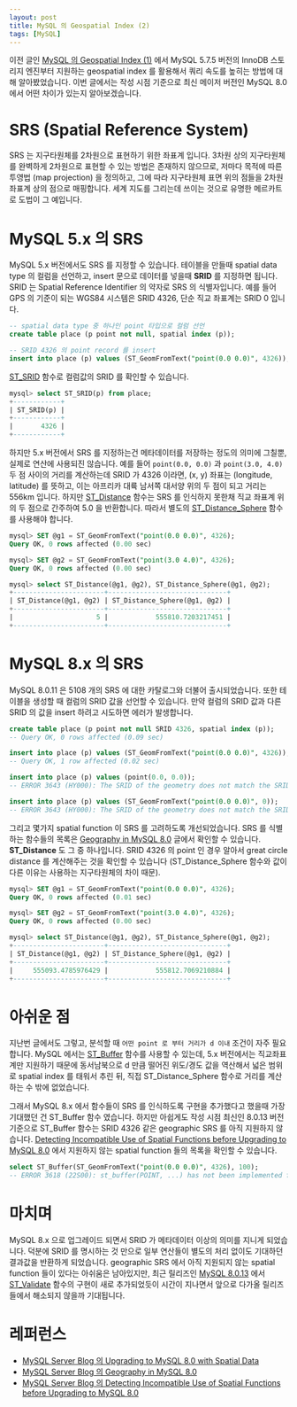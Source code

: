 ```yaml
---
layout: post
title: MySQL 의 Geospatial Index (2)
tags: [MySQL]
---
```


이전 글인 [MySQL 의 Geospatial Index (1)](https://chang12.github.io/mysql-geospatial-index-1/) 에서 MySQL 5.7.5 버전의 InnoDB 스토리지 엔진부터 지원하는 geospatial index 를 활용해서 쿼리 속도를 높히는 방법에 대해 알아봤었습니다. 이번 글에서는 작성 시점 기준으로 최신 메이저 버전인 MySQL 8.0 에서 어떤 차이가 있는지 알아보겠습니다.

# SRS (Spatial Reference System)

SRS 는 지구타원체를 2차원으로 표현하기 위한 좌표계 입니다. 3차원 상의 지구타원체를 완벽하게 2차원으로 표현할 수 있는 방법은 존재하지 않으므로, 저마다 목적에 따른 투영법 (map projection) 을 정의하고, 그에 따라 지구타원체 표면 위의 점들을 2차원 좌표계 상의 점으로 매핑합니다. 세계 지도를 그리는데 쓰이는 것으로 유명한 메르카트로 도법이 그 예입니다.

# MySQL 5.x 의 SRS

MySQL 5.x 버전에서도 SRS 를 지정할 수 있습니다. 테이블을 만들때 spatial data type 의 컬럼을 선언하고, insert 문으로 데이터를 넣을때 **SRID** 를 지정하면 됩니다. SRID 는 Spatial Reference Identifier 의 약자로 SRS 의 식별자입니다. 예를 들어 GPS 의 기준이 되는 WGS84 시스템은 SRID 4326, 단순 직교 좌표계는 SRID 0 입니다.

```sql
-- spatial data type 중 하나인 point 타입으로 컬럼 선언
create table place (p point not null, spatial index (p));

-- SRID 4326 의 point record 를 insert
insert into place (p) values (ST_GeomFromText("point(0.0 0.0)", 4326));
```

[ST_SRID](https://dev.mysql.com/doc/refman/5.7/en/gis-general-property-functions.html#function_st-srid) 함수로 컬럼값의 SRID 를 확인할 수 있습니다.

```sql
mysql> select ST_SRID(p) from place;
+------------+
| ST_SRID(p) |
+------------+
|       4326 |
+------------+
```

하지만 5.x 버전에서 SRS 를 지정하는건 메타데이터를 저장하는 정도의 의미에 그칠뿐, 실제로 연산에 사용되진 않습니다. 예를 들어 `point(0.0, 0.0)` 과 `point(3.0, 4.0)` 두 점 사이의 거리를 계산하는데 SRID 가 4326 이라면, (x, y) 좌표는 (longitude, latitude) 를 뜻하고, 이는 아프리카 대륙 남서쪽 대서양 위의 두 점이 되고 거리는 556km 입니다. 하지만 [ST_Distance](https://dev.mysql.com/doc/refman/5.7/en/spatial-relation-functions-object-shapes.html#function_st-distance) 함수는 SRS 를 인식하지 못한채 직교 좌표계 위의 두 점으로 간주하여 5.0 을 반환합니다. 따라서 별도의 [ST\_Distance\_Sphere](https://dev.mysql.com/doc/refman/8.0/en/spatial-convenience-functions.html#function_st-distance-sphere) 함수를 사용해야 합니다.

```sql
mysql> SET @g1 = ST_GeomFromText("point(0.0 0.0)", 4326);
Query OK, 0 rows affected (0.00 sec)

mysql> SET @g2 = ST_GeomFromText("point(3.0 4.0)", 4326);
Query OK, 0 rows affected (0.00 sec)

mysql> select ST_Distance(@g1, @g2), ST_Distance_Sphere(@g1, @g2);
+-----------------------+------------------------------+
| ST_Distance(@g1, @g2) | ST_Distance_Sphere(@g1, @g2) |
+-----------------------+------------------------------+
|                     5 |            555810.7203217451 |
+-----------------------+------------------------------+

```

# MySQL 8.x 의 SRS

MySQL 8.0.11 은 5108 개의 SRS 에 대한 카탈로그와 더불어 출시되었습니다. 또한 테이블을 생성할 때 컬럼의 SRID 값을 선언할 수 있습니다. 만약 컬럼의 SRID 값과 다른 SRID 의 값을 insert 하려고 시도하면 에러가 발생합니다.

```sql
create table place (p point not null SRID 4326, spatial index (p));
-- Query OK, 0 rows affected (0.09 sec)

insert into place (p) values (ST_GeomFromText("point(0.0 0.0)", 4326));
-- Query OK, 1 row affected (0.02 sec)

insert into place (p) values (point(0.0, 0.0));
-- ERROR 3643 (HY000): The SRID of the geometry does not match the SRID of the column 'p'. The SRID of the geometry is 0, but the SRID of the column is 4326. Consider changing the SRID of the geometry or the SRID property of the column.

insert into place (p) values (ST_GeomFromText("point(0.0 0.0)", 0));
-- ERROR 3643 (HY000): The SRID of the geometry does not match the SRID of the column 'p'. The SRID of the geometry is 0, but the SRID of the column is 4326. Consider changing the SRID of the geometry or the SRID property of the column.
```

그리고 몇가지 spatial function 이 SRS 를 고려하도록 개선되었습니다. SRS 를 식별하는 함수들의 목록은 [Geography in MySQL 8.0](https://mysqlserverteam.com/geography-in-mysql-8-0/) 글에서 확인할 수 있습니다. **ST_Distance** 도 그 중 하나입니다. SRID 4326 의 point 인 경우 알아서 great circle distance 를 계산해주는 것을 확인할 수 있습니다 (ST\_Distance\_Sphere 함수와 값이 다른 이유는 사용하는 지구타원체의 차이 때문).

```sql
mysql> SET @g1 = ST_GeomFromText("point(0.0 0.0)", 4326);
Query OK, 0 rows affected (0.01 sec)

mysql> SET @g2 = ST_GeomFromText("point(3.0 4.0)", 4326);
Query OK, 0 rows affected (0.00 sec)

mysql> select ST_Distance(@g1, @g2), ST_Distance_Sphere(@g1, @g2);
+-----------------------+------------------------------+
| ST_Distance(@g1, @g2) | ST_Distance_Sphere(@g1, @g2) |
+-----------------------+------------------------------+
|     555093.4785976429 |            555812.7069210884 |
+-----------------------+------------------------------+
```

# 아쉬운 점

지난번 글에서도 그렇고, 분석할 때 `어떤 point 로 부터 거리가 d 이내` 조건이 자주 필요합니다. MySQL 에서는 [ST_Buffer](https://dev.mysql.com/doc/refman/8.0/en/spatial-operator-functions.html#function_st-buffer) 함수를 사용할 수 있는데, 5.x 버전에서는 직교좌표계만 지원하기 때문에 동서남북으로 d 만큼 떨어진 위도/경도 값을 역산해서 넓은 범위로 spatial index 를 태워서 추린 뒤, 직접 ST\_Distance\_Sphere 함수로 거리를 계산하는 수 밖에 없었습니다.

그래서 MySQL 8.x 에서 함수들이 SRS 를 인식하도록 구현을 추가했다고 했을때 가장 기대했던 건 ST_Buffer 함수 였습니다. 하지만 아쉽게도 작성 시점 최신인 8.0.13 버전 기준으로 ST\_Buffer 함수는 SRID 4326 같은 geographic SRS 를 아직 지원하지 않습니다. [Detecting Incompatible Use of Spatial Functions before Upgrading to MySQL 8.0](https://mysqlserverteam.com/detecting-incompatible-use-of-spatial-functions-before-upgrading-to-mysql-8-0/) 에서 지원하지 않는 spatial function 들의 목록을 확인할 수 있습니다.

```sql
select ST_Buffer(ST_GeomFromText("point(0.0 0.0)", 4326), 100);
-- ERROR 3618 (22S00): st_buffer(POINT, ...) has not been implemented for geographic spatial reference systems.
```

# 마치며

MySQL 8.x 으로 업그레이드 되면서 SRID 가 메타데이터 이상의 의미를 지니게 되었습니다. 덕분에 SRID 를 명시하는 것 만으로 일부 연산들이 별도의 처리 없이도 기대하던 결과값을 반환하게 되었습니다. geographic SRS 에서 아직 지원되지 않는 spatial function 들이 있다는 아쉬움은 남아있지만, 최근 릴리즈인 [MySQL 8.0.13](https://dev.mysql.com/doc/relnotes/mysql/8.0/en/news-8-0-13.html) 에서 [ST\_Validate](https://dev.mysql.com/doc/refman/8.0/en/spatial-convenience-functions.html#function_st-validate) 함수의 구현이 새로 추가되었듯이 시간이 지나면서 앞으로 다가올 릴리즈들에서 해소되지 않을까 기대됩니다.


# 레퍼런스

* [MySQL Server Blog 의 Upgrading to MySQL 8.0 with Spatial Data](https://mysqlserverteam.com/upgrading-to-mysql-8-0-with-spatial-data/)
* [MySQL Server Blog 의 Geography in MySQL 8.0](https://mysqlserverteam.com/geography-in-mysql-8-0/)
* [MySQL Server Blog 의 Detecting Incompatible Use of Spatial Functions before Upgrading to MySQL 8.0](https://mysqlserverteam.com/detecting-incompatible-use-of-spatial-functions-before-upgrading-to-mysql-8-0/)